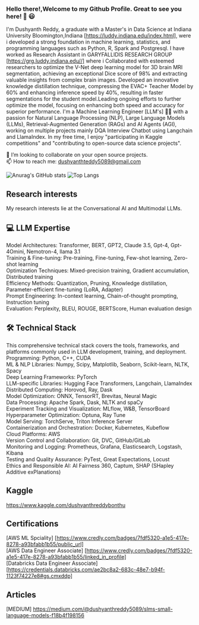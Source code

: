 ### Hello there!,Welcome to my Github Profile. Great to see you here! 👋 😃

I'm Dushyanth Reddy, a graduate with a Master's in Data Science at Indiana University Bloomington,Indiana [https://luddy.indiana.edu/index.html], were i developed a strong foundation in machine learning, statistics, and programming languages such as Python, R, Spark and Postgresql. I have worked as Research Assistant in GARYFALLIDIS RESEARCH GROUP [https://grg.luddy.indiana.edu//] where i  Collaborated with esteemed researchers to optimize the V-Net deep learning model for 3D brain MRI segmentation, achieving an exceptional Dice score of 98% and extracting valuable insights from complex brain images. Developed an innovative knowledge distillation technique, compressing the EVAC+ Teacher Model by 60% and enhancing inference speed by 40%, resulting in faster segmentations for the student model.Leading ongoing efforts to further optimize the model, focusing on enhancing both speed and accuracy for superior performance. I'm a Machine Learning Engineer [LLM's] 👨‍💻  with a passion for Natural Language Processing (NLP), Large Language Models (LLMs), Retrieval-Augmented Generation (RAGs) and AI Agents (AGI), working on multiple projects mainly DQA Interview Chatbot using Langchain and LlamaIndex. In my free time, I enjoy "participating in Kaggle competitions" and "contributing to open-source data science projects".<br/>

👯 I’m looking to collaborate on your open source projects. <br/>
📫 How to reach me: dushyanthteddy5089@gmail.com <br/>


![Anurag's GitHub stats](https://github-readme-stats.vercel.app/api?username=dssrb&show_icons=true)
![Top Langs](https://github-readme-stats.vercel.app/api/top-langs/?username=dssrb&layout=compact)


## Research interests
My research interests lie at the Conversational AI and Multimodal LLMs. 

## 💻 LLM Expertise
Model Architectures: Transformer, BERT, GPT2, Claude 3.5, Gpt-4, Gpt-4Omini, Nemotron-4, llama 3.1 <br/>
Training & Fine-tuning: Pre-training, Fine-tuning, Few-shot learning, Zero-shot learning<br/>
Optimization Techniques: Mixed-precision training, Gradient accumulation, Distributed training<br/>
Efficiency Methods: Quantization, Pruning, Knowledge distillation, Parameter-efficient fine-tuning (LoRA, Adapter)<br/>
Prompt Engineering: In-context learning, Chain-of-thought prompting, Instruction tuning<br/>
Evaluation: Perplexity, BLEU, ROUGE, BERTScore, Human evaluation design<br/>

## 🛠️ Technical Stack
This comprehensive technical stack covers the tools, frameworks, and platforms commonly used in LLM development, training, and deployment.<br/>
Programming: Python, C++, CUDA <br/>
ML & NLP Libraries: Numpy, Scipy, Matplotlib, Seaborn, Scikit-learn, NLTK, Spacy <br/>
Deep Learning Frameworks: PyTorch <br/>
LLM-specific Libraries: Hugging Face Transformers, Langchain, LlamaIndex <br/>
Distributed Computing: Horovod, Ray, Dask <br/>
Model Optimization: ONNX, TensorRT, Brevitas, Neural Magic <br/>
Data Processing: Apache Spark, Dask, NLTK and spaCy <br/>
Experiment Tracking and Visualization: MLflow, W&B, TensorBoard <br/>
Hyperparameter Optimization: Optuna, Ray Tune <br/>
Model Serving: TorchServe, Triton Inference Server <br/>
Containerization and Orchestration: Docker, Kubernetes, Kubeflow <br/>
Cloud Platforms: AWS <br/>
Version Control and Collaboration: Git, DVC, GitHub/GitLab <br/>
Monitoring and Logging: Prometheus, Grafana, Elasticsearch, Logstash, Kibana <br/>
Testing and Quality Assurance: PyTest, Great Expectations, Locust <br/>
Ethics and Responsible AI: AI Fairness 360, Captum, SHAP (SHapley Additive exPlanations) <br/>

## Kaggle
https://www.kaggle.com/dushyanthreddybonthu

## Certifications
[AWS ML Spciality] [https://www.credly.com/badges/7fdf5320-a1e5-417e-8278-a93bfabb1b55/public_url] <br/>
[AWS Data Engineer Associate] [https://www.credly.com/badges/7fdf5320-a1e5-417e-8278-a93bfabb1b55/linked_in_profile] <br/>
[Databricks Data Engineer Associate] [https://credentials.databricks.com/ae2bc8a2-683c-48e7-b94f-1123f74227e8#gs.cmxddp] <br/>

## Articles
[MEDIUM] https://medium.com/@dushyanthreddy5089/slms-small-language-models-f18b4f198156
